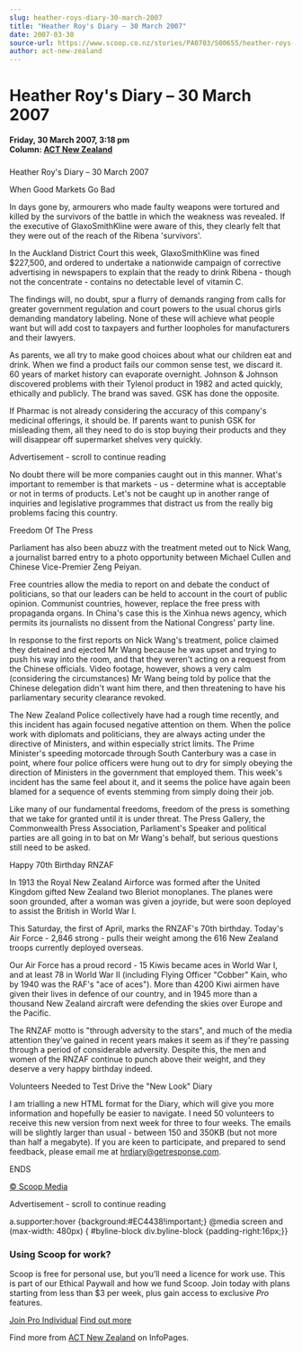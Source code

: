 ```yaml
---
slug: heather-roys-diary-30-march-2007
title: "Heather Roy's Diary – 30 March 2007"
date: 2007-03-30
source-url: https://www.scoop.co.nz/stories/PA0703/S00655/heather-roys-diary-30-march-2007.htm
author: act-new-zealand
---
```

Heather Roy's Diary – 30 March 2007
===================================

**Friday, 30 March 2007, 3:18 pm**  
**Column: [ACT New Zealand](https://info.scoop.co.nz/ACT_New_Zealand)**

### 

Heather Roy's Diary – 30 March 2007

When Good Markets Go Bad

In days gone by, armourers who made faulty weapons were tortured and killed by the survivors of the battle in which the weakness was revealed. If the executive of GlaxoSmithKline were aware of this, they clearly felt that they were out of the reach of the Ribena 'survivors'.

In the Auckland District Court this week, GlaxoSmithKline was fined $227,500, and ordered to undertake a nationwide campaign of corrective advertising in newspapers to explain that the ready to drink Ribena - though not the concentrate - contains no detectable level of vitamin C.

The findings will, no doubt, spur a flurry of demands ranging from calls for greater government regulation and court powers to the usual chorus girls demanding mandatory labeling. None of these will achieve what people want but will add cost to taxpayers and further loopholes for manufacturers and their lawyers.

As parents, we all try to make good choices about what our children eat and drink. When we find a product fails our common sense test, we discard it. 60 years of market history can evaporate overnight. Johnson & Johnson discovered problems with their Tylenol product in 1982 and acted quickly, ethically and publicly. The brand was saved. GSK has done the opposite.

If Pharmac is not already considering the accuracy of this company's medicinal offerings, it should be. If parents want to punish GSK for misleading them, all they need to do is stop buying their products and they will disappear off supermarket shelves very quickly.

Advertisement - scroll to continue reading





No doubt there will be more companies caught out in this manner. What's important to remember is that markets - us - determine what is acceptable or not in terms of products. Let's not be caught up in another range of inquiries and legislative programmes that distract us from the really big problems facing this country.

Freedom Of The Press

Parliament has also been abuzz with the treatment meted out to Nick Wang, a journalist barred entry to a photo opportunity between Michael Cullen and Chinese Vice-Premier Zeng Peiyan.

Free countries allow the media to report on and debate the conduct of politicians, so that our leaders can be held to account in the court of public opinion. Communist countries, however, replace the free press with propaganda organs. In China's case this is the Xinhua news agency, which permits its journalists no dissent from the National Congress' party line.

In response to the first reports on Nick Wang's treatment, police claimed they detained and ejected Mr Wang because he was upset and trying to push his way into the room, and that they weren't acting on a request from the Chinese officials. Video footage, however, shows a very calm (considering the circumstances) Mr Wang being told by police that the Chinese delegation didn't want him there, and then threatening to have his parliamentary security clearance revoked.

The New Zealand Police collectively have had a rough time recently, and this incident has again focused negative attention on them. When the police work with diplomats and politicians, they are always acting under the directive of Ministers, and within especially strict limits. The Prime Minister's speeding motorcade through South Canterbury was a case in point, where four police officers were hung out to dry for simply obeying the direction of Ministers in the government that employed them. This week's incident has the same feel about it, and it seems the police have again been blamed for a sequence of events stemming from simply doing their job.

Like many of our fundamental freedoms, freedom of the press is something that we take for granted until it is under threat. The Press Gallery, the Commonwealth Press Association, Parliament's Speaker and political parties are all going in to bat on Mr Wang's behalf, but serious questions still need to be asked.

Happy 70th Birthday RNZAF

In 1913 the Royal New Zealand Airforce was formed after the United Kingdom gifted New Zealand two Bleriot monoplanes. The planes were soon grounded, after a woman was given a joyride, but were soon deployed to assist the British in World War I.

This Saturday, the first of April, marks the RNZAF's 70th birthday. Today's Air Force - 2,846 strong - pulls their weight among the 616 New Zealand troops currently deployed overseas.

Our Air Force has a proud record - 15 Kiwis became aces in World War I, and at least 78 in World War II (including Flying Officer "Cobber" Kain, who by 1940 was the RAF's "ace of aces"). More than 4200 Kiwi airmen have given their lives in defence of our country, and in 1945 more than a thousand New Zealand aircraft were defending the skies over Europe and the Pacific.

The RNZAF motto is "through adversity to the stars", and much of the media attention they've gained in recent years makes it seem as if they're passing through a period of considerable adversity. Despite this, the men and women of the RNZAF continue to punch above their weight, and they deserve a very happy birthday indeed.

Volunteers Needed to Test Drive the "New Look" Diary

I am trialling a new HTML format for the Diary, which will give you more information and hopefully be easier to navigate. I need 50 volunteers to receive this new version from next week for three to four weeks. The emails will be slightly larger than usual - between 150 and 350KB (but not more than half a megabyte). If you are keen to participate, and prepared to send feedback, please email me at hrdiary@getresponse.com.

ENDS  

[© Scoop Media](http://www.scoop.co.nz/about/terms.html)  

Advertisement - scroll to continue reading



a.supporter:hover {background:#EC4438!important;} @media screen and (max-width: 480px) { #byline-block div.byline-block {padding-right:16px;}}

### Using Scoop for work?

Scoop is free for personal use, but you’ll need a licence for work use. This is part of our Ethical Paywall and how we fund Scoop. Join today with plans starting from less than $3 per week, plus gain access to exclusive _Pro_ features.  
  
[Join Pro Individual](https://pro.scoop.co.nz/Individual/?from=ProIn24) [Find out more](https://pro.scoop.co.nz/using-scoop-for-work/?from=ProIn24)

Find more from [ACT New Zealand](https://info.scoop.co.nz/ACT_New_Zealand) on InfoPages.
